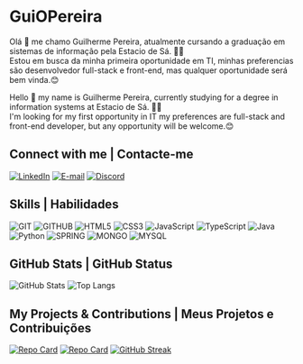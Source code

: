 # **GuiOPereira**

Olá 👋 me chamo Guilherme Pereira, atualmente cursando a graduação em sistemas de informação pela Estacio de Sá. 👨‍🎓<br> Estou em busca da minha primeira oportunidade em TI, minhas preferencias 
são desenvolvedor full-stack e front-end, mas qualquer oportunidade será bem vinda.😊
 
Hello 👋 my name is Guilherme Pereira, currently studying for a degree in information systems at Estacio de Sá. 👨‍🎓<br> I'm looking for my first opportunity in IT my preferences
are full-stack and front-end developer, but any opportunity will be welcome.😊

## Connect with me | Contacte-me
[![LinkedIn](https://img.shields.io/badge/LinkedIn-C0C0C0?style=for-the-badge&logo=linkedin&logoColor=0E76A8)](https://www.linkedin.com/in/guilherme-de-oliveira-pereira-337aa3128/)
[![E-mail](https://img.shields.io/badge/Yahoo-C0C0C0?style=for-the-badge&logo=yahoo&logoColor=purple)](mailto:guiox@yahoo.com)
[![Discord](https://img.shields.io/badge/Discord-C0C0C0?style=for-the-badge&logo=discord)](https://discord.com/channels/guiox_)

## Skills | Habilidades
![GIT](https://img.shields.io/badge/GIT-FF4500?style=for-the-badge&logo=git&logoColor=white)
![GITHUB](https://img.shields.io/badge/GITHUB-000?style=for-the-badge&logo=Github)
![HTML5](https://img.shields.io/badge/HTML5-000?style=for-the-badge&logo=html5)
![CSS3](https://img.shields.io/badge/CSS3-000?style=for-the-badge&logo=css3&logoColor=264CE4)
![JavaScript](https://img.shields.io/badge/JavaScript-000?style=for-the-badge&logo=javascript)
![TypeScript](https://img.shields.io/badge/TypeScript-000?style=for-the-badge&logo=typescript)
![Java](https://img.shields.io/badge/Java-B22222?style=for-the-badge&logo=java)
![Python](https://img.shields.io/badge/Python-FFFF00?style=for-the-badge&logo=python)
![SPRING](https://img.shields.io/badge/Spring-556B2F?style=for-the-badge&logo=Spring&logoColor=white)
![MONGO](https://img.shields.io/badge/Mongo-FFFFFF?style=for-the-badge&logo=mongodb)
![MYSQL](https://img.shields.io/badge/MySQL-F0FFF0?style=for-the-badge&logo=Mysql)
## GitHub Stats | GitHub Status
![GitHub Stats](https://github-readme-stats.vercel.app/api?username=GuiOPereira&theme=transparent&bg_color=000&border_color=FF4500&show_icons=true&icon_color=FF4500&title_color=FFF&text_color=FFF)
![Top Langs](https://github-readme-stats-git-masterrstaa-rickstaa.vercel.app/api/top-langs/?username=GuiOPereira&bg_color=000&border_color=FF4500&title_color=FFF&text_color=FFF)
## My Projects  & Contributions |  Meus Projetos e Contribuições
[![Repo Card](https://github-readme-stats.vercel.app/api/pin/?username=GuiOPereira&repo=sds-meta&bg_color=000&border_color=FF4500&show_icons=true&icon_color=FF4500&title_color=FFF&text_color=FFF)](https://github.com/GuiOPereira/sds-meta)
[![Repo Card](https://github-readme-stats.vercel.app/api/pin/?username=GuiOPereira&repo=Validador-CPF&bg_color=000&border_color=FF4500&show_icons=true&icon_color=FF4500&title_color=FFF&text_color=FFF)](https://github.com/GuiOPereira/Validador-CPF)
[![GitHub Streak](https://streak-stats.demolab.com/?user=GuiOPereira&theme=highcontrast&background=000&border=FF4500&dates=FFF)](https://git.io/streak-stats)
